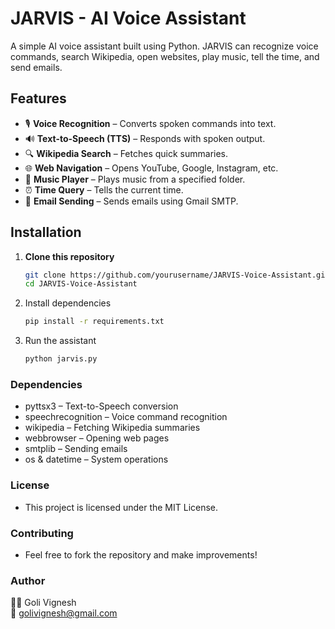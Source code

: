 # JARVIS - AI Voice Assistant  

A simple AI voice assistant built using Python. JARVIS can recognize voice commands, search Wikipedia, open websites, play music, tell the time, and send emails. 

## Features  
- 🎙️ **Voice Recognition** – Converts spoken commands into text.  
- 🔊 **Text-to-Speech (TTS)** – Responds with spoken output.  
- 🔍 **Wikipedia Search** – Fetches quick summaries.  
- 🌐 **Web Navigation** – Opens YouTube, Google, Instagram, etc.  
- 🎵 **Music Player** – Plays music from a specified folder.  
- ⏰ **Time Query** – Tells the current time.  
- 📧 **Email Sending** – Sends emails using Gmail SMTP.  


## Installation  

1. **Clone this repository**  
   ```sh
   git clone https://github.com/yourusername/JARVIS-Voice-Assistant.git  
   cd JARVIS-Voice-Assistant  
2. Install dependencies
   ```sh
   pip install -r requirements.txt  
3. Run the assistant
   ```sh
   python jarvis.py    

### Dependencies
- pyttsx3 – Text-to-Speech conversion
- speechrecognition – Voice command recognition
- wikipedia – Fetching Wikipedia summaries
- webbrowser – Opening web pages
- smtplib – Sending emails
- os & datetime – System operations

### License
- This project is licensed under the MIT License.

### Contributing
- Feel free to fork the repository and make improvements!

### Author
👨‍💻 Goli Vignesh  
📧 golivignesh@gmail.com
